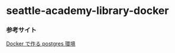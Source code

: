 # seattle-academy-library-docker

### 参考サイト
[Docker で作る postgres 環境](https://crudzoo.com/blog/docker-postgres)